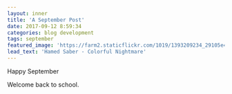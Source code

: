 ```yaml
---
layout: inner
title: 'A September Post'
date: 2017-09-12 8:59:34
categories: blog development
tags: september
featured_image: 'https://farm2.staticflickr.com/1019/1393209234_29105e4ea0_b_d.jpg'
lead_text: 'Hamed Saber - Colorful Nightmare'
---
```


Happy September
<br>

Welcome back to school.
